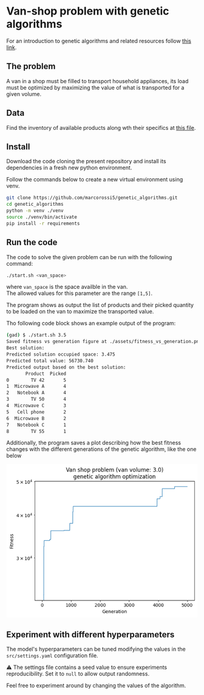 # Van-shop problem with genetic algorithms

For an introduction to genetic algorithms and related resources follow
[this link](https://github.com/Ishikawa7/Quick-paths-to-start/tree/main/Genetic%20algorithms).

## The problem

A van in a shop must be filled to transport household appliances, its load must
be optimized by maximizing the value of what is transported for a given volume.

## Data

Find the inventory of available products along wth their specifics at
[this file](./data/products.xlsx).

## Install

Download the code cloning the present repository and install its dependencies
in a fresh new python environment.

Follow the commands below to create a new virtual environment using venv.

```bash
git clone https://github.com/marcorossi5/genetic_algorithms.git
cd genetic_algorithms
python -m venv ./venv
source ./venv/bin/activate
pip install -r requirements
```

## Run the code

The code to solve the given problem can be run with the following command:

```bash
./start.sh <van_space>
```

where `van_space` is the space availble in the van.  
The allowed values for this parameter are the range `[1,5]`.

The program shows as output the list of products and their picked quantity to be
loaded on the van to maximize the transported value.

Tho following code block shows an example output of the program:

```bash
(gad) $ ./start.sh 3.5
Saved fitness vs generation figure at ./assets/fitness_vs_generation.png
Best solution:
Predicted solution occupied space: 3.475
Predicted total value: 56730.740
Predicted output based on the best solution:
       Product  Picked
0        TV 42       5
1  Microwave A       4
2   Notebook A       4
3        TV 50       4
4  Microwave C       3
5   Cell phone       2
6  Microwave B       2
7   Notebook C       1
8        TV 55       1
```

Additionally, the program saves a plot describing how the best fitness changes
with the different generations of the genetic algorithm, like the one below

![fitness vs generation plot](./assets/fitness_vs_generation.png)

## Experiment with different hyperparameters

The model's hyperparameters can be tuned modifying the values in the `src/settings.yaml`
configuration file.

:warning: The settings file contains a seed value to ensure experiments
reproducibility. Set it to `null` to allow output randomness.

Feel free to experiment around by changing the values of the algorithm.
